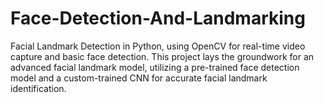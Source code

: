 # Face-Detection-And-Landmarking
Facial Landmark Detection in Python, using OpenCV for real-time video capture and basic face detection. This project lays the groundwork for an advanced facial landmark model, utilizing a pre-trained face detection model and a custom-trained CNN for accurate facial landmark identification.
